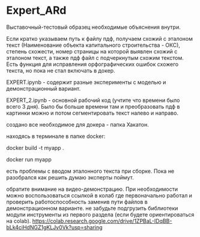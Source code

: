 # Expert_ARd

Выставочный-тестовый образец необходимые объяснения внутри.

Если кратко указываем путь к файлу пдф, получаем схожий с эталоном текст (Наименование объекта капитального строительства - ОКС), степень схожести, номер страницы на которой выявлен схожий с эталоном текст, а также пдф файл с подчеркнутым схожим текстом. Есть функция для исправления орфографических ошибок схожего текста, но пока не стал включать в докер.

EXPERT.ipynb - содержит разные эксперименты с моделью и демонстрационный вариант.

EXPERT_2.ipynb - основной рабочий код (учтите что времени было всего 3 дня). Было бы больше времени там и преобразовать пдф в картинки можно и потом сегментировать текст налево и направо.

создано все необходимое для докера - папка Хакатон.

находясь в терминале в папке docker:

docker build -t myapp .

docker run myapp

есть проблемы с вводом эталонного текста при сборке. Пока не разобрался как решить думаю эксперты поймут.

обратите внимание на видео-демонстрацию. При необходимости можно воспользоваться ссылкой в колаб где первоначально работал и проверить работоспособность заменив пути файлов в демонстрационном варианте. не забудьте подгрузить библиотеки модули инструменты из первого раздела (если будете ориентироваться на colab). https://colab.research.google.com/drive/1ZPBaL-IDqBB-bLk4ciHdNGZ1gKLJv0Vk?usp=sharing
